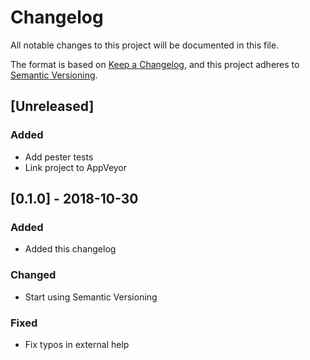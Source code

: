 # Changelog
All notable changes to this project will be documented in this file.

The format is based on [Keep a Changelog](https://keepachangelog.com/en/1.0.0/),
and this project adheres to [Semantic Versioning](https://semver.org/spec/v2.0.0.html).

## [Unreleased]
### Added
- Add pester tests
- Link project to AppVeyor

## [0.1.0] - 2018-10-30

### Added
- Added this changelog

### Changed
- Start using Semantic Versioning

### Fixed
- Fix typos in external help


